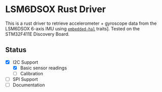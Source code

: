 # LSM6DSOX Rust Driver

This is a rust driver to retrieve accelerometer + gyroscope data from the LSM6DSOX 6-axis IMU using [`embedded-hal`](https://github.com/japaric/embedded-hal) traits]. Tested on the STM32F411E Discovery Board.

## Status
- [x] I2C Support 
    - [x] Basic sensor readings
    - [ ] Calibration
- [ ] SPI Support
- [ ] Documentation
